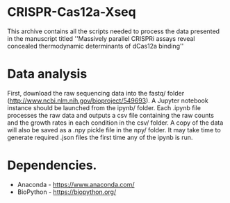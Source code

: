 # CRISPR-Cas12a-Xseq
This archive contains all the scripts needed to process the data presented in the manuscript titled ''Massively parallel CRISPRi assays reveal concealed thermodynamic determinants of dCas12a binding''

# Data analysis
First, download the raw sequencing data into the fastq/ folder (http://www.ncbi.nlm.nih.gov/bioproject/549693).
A Jupyter notebook instance should be launched from the ipynb/ folder.
Each .ipynb file processes the raw data and outputs a csv file containing the raw counts and the growth rates in each condition in the csv/ folder.
A copy of the data will also be saved as a .npy pickle file in the npy/ folder.
It may take time to generate required .json files the first time any of the ipynb is run.

# Dependencies.

- Anaconda - https://www.anaconda.com/
- BioPython - https://biopython.org/
